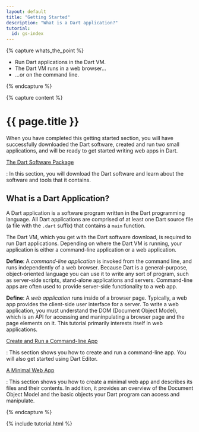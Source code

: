 ```yaml
---
layout: default
title: "Getting Started"
description: "What is a Dart application?"
tutorial:
  id: gs-index
---
```


{% capture whats_the_point %}

* Run Dart applications in the Dart VM.
* The Dart VM runs in a web browser...
* ...or on the command line.
  

{% endcapture %}

{% capture content %}

# {{ page.title }}


When you have completed this getting started section,
you will have successfully downloaded the Dart software,
created and run two small applications,
and will be ready to get started writing web apps in Dart.

[The Dart Software Package](dart-software.html)

: In this section, you will download the Dart software
and learn about the software and tools that it contains.


## What is a Dart Application?

A Dart application is a software program
written in the Dart programming language.
All Dart applications are comprised of
at least one Dart source file
(a file with the `.dart` suffix)
that contains a `main` function.

The Dart VM,
which you get with the Dart software download,
is required to run Dart applications.
Depending on where the Dart VM is running,
your application is either a
command-line application or a web application.

**Define**: A _command-line application_
is invoked from the command line,
and runs independently of a web browser.
Because Dart is a general-purpose,
object-oriented language you can use it
to write any sort of program,
such as server-side scripts, stand-alone applications and servers.
Command-line apps are often used
to provide server-side functionality to a web app.

**Define**: A _web application_
runs inside of a browser page.
Typically, a web app provides the client-side user interface
for a server.
To write a web application,
you must understand the DOM (Document Object Model),
which is an API for accessing and maninpulating
a browser page and the page elements on it.
This tutorial primarily interests itself in web applications.

[Create and Run a Command-line App](command-line-app.html)

: This section shows you how to create and run
a command-line app.
You will also get started using Dart Editor.

[A Minimal Web App](minimal-web-app.html)

: This section shows you how to create a minimal web app
and describes its files and their contents.
In addition, it provides an overview
of the Document Object Model and the basic objects
your Dart program can access and manipulate.

{% endcapture %}

{% include tutorial.html %}